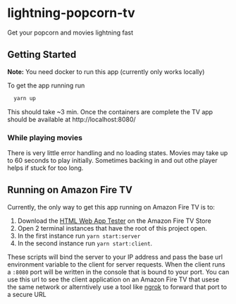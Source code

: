 # lightning-popcorn-tv
Get your popcorn and movies lightning fast

## Getting Started

**Note:** You need docker to run this app (currently only works locally)

To get the app running run 

```bash
  yarn up
```

This should take ~3 min. Once the containers are complete the TV app should be available at http://localhost:8080/

### While playing movies
There is very little error handling and no loading states. Movies may take up to 60 seconds to play initially. Sometimes backing in and out othe player helps if stuck for too long.


## Running on Amazon Fire TV

Currently, the only way to get this app running on Amazon Fire TV is to:
1. Download the [HTML Web App Tester](https://www.amazon.com/Amazon-Digital-Services-Inc-Tester/dp/B00DZ3I1W8) on the Amazon Fire TV Store
2. Open 2 terminal instances that have the root of this project open.
3. In the first instance run `yarn start:server`
4. In the second instance run `yarn start:client`. 
 
These scripts will bind the server to your IP address and pass the base url environment variable to the client for server requests. When the client runs a `:8080` port will be written in the console that is bound to your port. You can use this url to see the client application on an Amazon Fire TV that usese the same network or alterntively use a tool like [ngrok](https://ngrok.com/) to forward that port to a secure URL
